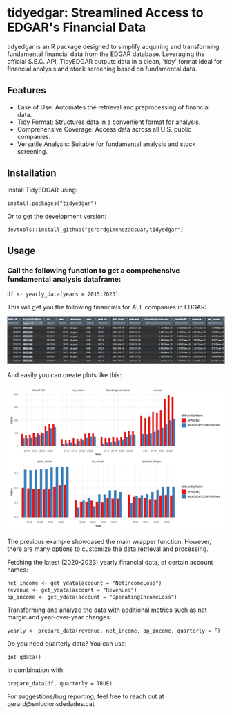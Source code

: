 # tidyedgar: Streamlined Access to EDGAR's Financial Data

tidyedgar is an R package designed to simplify acquiring and transforming fundamental financial data from the EDGAR database. Leveraging the official S.E.C. API, TidyEDGAR outputs data in a clean, 'tidy' format ideal for financial analysis and stock screening based on fundamental data.

## Features

-   Ease of Use: Automates the retrieval and preprocessing of financial data.
-   Tidy Format: Structures data in a convenient format for analysis.
-   Comprehensive Coverage: Access data across all U.S. public companies.
-   Versatile Analysis: Suitable for fundamental analysis and stock screening.

## Installation

Install TidyEDGAR using:

```         
install.packages("tidyedgar")
```

Or to get the development version:

```         
devtools::install_github("gerardgimenezadsuar/tidyedgar")
```

## Usage

### Call the following function to get a comprehensive fundamental analysis dataframe:

```         
df <- yearly_data(years = 2015:2023)
```

This will get you the following financials for ALL companies in EDGAR:

![](man/figures/Selection_900.png)

And easily you can create plots like this:

![](man/figures/apple_vs_microsoft.png)

The previous example showcased the main wrapper function. However, there are many options to customize the data retrieval and processing.

Fetching the latest (2020-2023) yearly financial data, of certain account names:

```         
net_income <- get_ydata(account = "NetIncomeLoss")
revenue <- get_ydata(account = "Revenues")
op_income <- get_ydata(account = "OperatingIncomeLoss")
```

Transforming and analyze the data with additional metrics such as net margin and year-over-year changes:

```         
yearly <- prepare_data(revenue, net_income, op_income, quarterly = F)
```

Do you need quarterly data? You can use:

```         
get_qdata()
```

In combination with:

```         
prepare_data(df, quarterly = TRUE)
```

For suggestions/bug reporting, feel free to reach out at gerard\@solucionsdedades.cat
